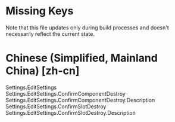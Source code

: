 # Missing Keys
Note that this file updates only during build processes and doesn't necessarily reflect the current state.

# Chinese (Simplified, Mainland China) [zh-cn]
Settings.EditSettings  
Settings.EditSettings.ConfirmComponentDestroy  
Settings.EditSettings.ConfirmComponentDestroy.Description  
Settings.EditSettings.ConfirmSlotDestroy  
Settings.EditSettings.ConfirmSlotDestroy.Description  

